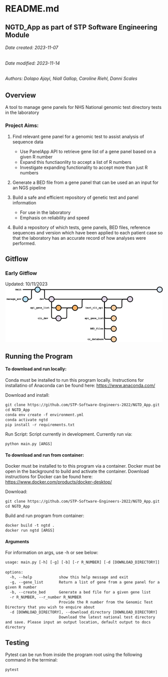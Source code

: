 # README.md
## NGTD_App as part of STP Software Engineering Module
###### Date created: 2023-11-07
###### Date modified: 2023-11-14
###### Authors: Dolapo Ajayi, Niall Gallop, Caroline Riehl, Danni Scales

## Overview
A tool to manage gene panels for NHS National genomic test directory tests in the laboratory

### Project Aims:
1. Find relevant gene panel for a genomic test to assist analysis of sequence data
    - Use PanelApp API to retrieve gene list of a gene panel based on a given R number
    - Expand this functiaonlity to accept a list of R numbers
    - Investigate expanding functionality to accept more than just R numbers

2. Generate a BED file from a gene panel that can be used an an input for an NGS pipeline

3. Build a safe and efficient repository of genetic test and panel information
    - For use in the laboratory 
    - Emphasis on reliability and speed

4. Build a repository of which tests, gene panels, BED files, reference sequences and version which have been applied to each patient case so that the laboratory has an accurate record of how analyses were performed.

## Gitflow

### Early Gitflow
Updated: 10/11/2023
![Alt text](docs/project_gitflow.png?raw=true)

## Running the Program
#### To download and run locally:
Conda must be installed to run this program locally. Instructions for installatino of Anaconda can be found here: https://www.anaconda.com/

Download and install:
```
git clone https://github.com/STP-Software-Engineers-2022/NGTD_App.git
cd NGTD_App
conda env create -f environment.yml
conda activate ngtd
pip install -r requirements.txt
```

Run Script:
Script currently in development. Currently run via:
```
python main.py [ARGS]
```

#### To download and run from container:
Docker must be installed to to this program via a container. Docker must be open in the background to build and activate the container. Download instructions for Docker can be found here: https://www.docker.com/products/docker-desktop/

Download:
```
git clone https://github.com/STP-Software-Engineers-2022/NGTD_App.git
cd NGTD_App
```

Build and run program from container:
```
docker build -t ngtd .
docker run ngtd [ARGS]
```

#### Arguments

For information on args, use -h or see below:
```
usage: main.py [-h] [-g] [-b] [-r R_NUMBER] [-d [DOWNLOAD_DIRECTORY]]

options:
  -h, --help            show this help message and exit
  -g, --gene_list       Return a list of gene from a gene panel for a given R number
  -b, --create_bed      Generate a bed file for a given gene list
  -r R_NUMBER, --r_number R_NUMBER
                        Provide the R number from the Genomic Test Directory that you wish to enquire about
  -d [DOWNLOAD_DIRECTORY], --download_directory [DOWNLOAD_DIRECTORY]
                        Download the latest national test directory and save. Please input an output location, default output to docs directory
```

## Testing
Pytest can be run from inside the program root using the following command in the terminal:

```
pytest
```